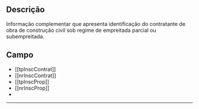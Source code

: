 ## Descrição
Informação complementar que apresenta identificação do contratante de obra de construção civil sob regime de empreitada parcial ou subempreitada.
## Campo
- [[tpInscContrat]]
- [[nrInscContrat]]
- [[tpInscProp]]
- [[nrInscProp]]
- 
---
